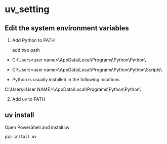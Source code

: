 # uv_setting

## Edit the system environment variables

1. Add Python to PATH

    add two path

* C:\Users\<user name>\AppData\Local\Programs\Python\Python<version>\

* C:\Users\<user name>\AppData\Local\Programs\Python\Python<version>\Scripts\

* Python is usually installed in the following locations

C:\Users\<User NAME>\AppData\Local\Programs\Python\Python<version>\

2. Add uv to PATH

## uv install

Open PowerShell and install uv
```
pip install uv
```

